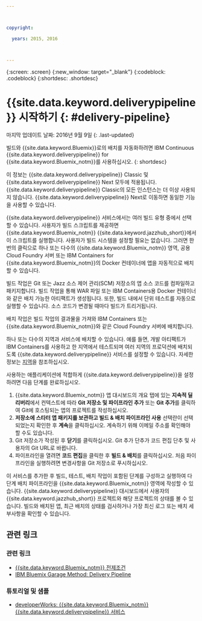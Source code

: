 ```yaml
---



copyright:

  years: 2015, 2016



---
```



{:screen: .screen}
{:new_window: target="_blank"}
{:codeblock: .codeblock}
{:shortdesc: .shortdesc}

# {{site.data.keyword.deliverypipeline}} 시작하기 {: #delivery-pipeline}  

마지막 업데이트 날짜: 2016년 9월 9일
{: .last-updated}

빌드와 {{site.data.keyword.Bluemix}}로의 배치를 자동화하려면 IBM Continuous {{site.data.keyword.deliverypipeline}} for {{site.data.keyword.Bluemix_notm}}를 사용하십시오.
{: shortdesc}

이 정보는 {{site.data.keyword.deliverypipeline}} Classic 및 {{site.data.keyword.deliverypipeline}} Next 모두에 적용됩니다. {{site.data.keyword.deliverypipeline}} Classic의 모든 인스턴스는 더 이상 사용되지 않습니다. {{site.data.keyword.deliverypipeline}} Next로 이동하면 동일한 기능을 사용할 수 있습니다. 

{{site.data.keyword.deliverypipeline}} 서비스에서는 여러 빌드 유형 중에서 선택할 수 있습니다. 사용자가 빌드 스크립트를
		제공하면 {{site.data.keyword.Bluemix_notm}} {{site.data.keyword.jazzhub_short}}에서 이 스크립트를 실행합니다. 사용자가 빌드 시스템을 설정할
		필요는 없습니다. 그러면 한 번의 클릭으로 하나 또는 다수의 {{site.data.keyword.Bluemix_notm}} 영역, 공용 Cloud Foundry 서버 또는 IBM Containers for {{site.data.keyword.Bluemix_notm}}의 Docker 컨테이너에 앱을 자동적으로 배치할 수 있습니다.   

빌드 작업은 Git 또는 Jazz 소스 제어 관리(SCM) 저장소의 앱 소스 코드를 컴파일하고 패키지합니다. 빌드 작업을 통해 WAR 파일 또는 IBM Containers용 Docker 컨테이너와 같은 배치 가능한 아티팩트가 생성됩니다. 또한, 빌드 내에서 단위 테스트를
				자동으로 실행할 수 있습니다. 소스 코드가 변경될 때마다
				빌드가 트리거됩니다. 

배치 작업은 빌드 작업의 결과물을 가져와 IBM Containers 또는 {{site.data.keyword.Bluemix_notm}}와 같은 Cloud Foundry 서버에 배치합니다.   

하나 또는 다수의 지역과 서비스에 배치할 수 있습니다. 예를 들면, 개발 아티팩트가 IBM Containers를 사용하고 한 지역에서 테스트되며 여러 지역의 프로덕션에 배치되도록 {{site.data.keyword.deliverypipeline}} 서비스를 설정할 수 있습니다. 자세한 정보는
				[지역](../../overview/index.html#ov_intro__reg)을 참조하십시오.

사용하는 애플리케이션에 적합하게 {{site.data.keyword.deliverypipeline}}을 설정하려면 다음 단계를 완료하십시오.     

1. {{site.data.keyword.Bluemix_notm}} 앱 대시보드의 개요 탭에 있는 **지속적 딜리버리**에서 컨텍스트에 따라 **Git 저장소 및 파이프라인 추가** 또는 **Git 추가**를 클릭하여 Git에 호스팅되는 앱의 프로젝트를 작성하십시오. 
1. **저장소에 스타터 앱 패키지를 보관하고 빌드 & 배치 파이프라인 사용** 선택란이 선택되었는지 확인한 후 **계속**을 클릭하십시오. 계속하기 위해 이메일 주소를 확인해야 할 수도 있습니다.   
1. Git 저장소가 작성된 후 **닫기**를 클릭하십시오. Git 추가 단추가 코드 편집 단추 및 사용자의 Git URL로 바뀝니다.   
1. 파이프라인을 열려면 **코드 편집**을 클릭한 후 **빌드 & 배치**를 클릭하십시오. 처음 파이프라인을 실행하려면 변경사항을 Git 저장소로 푸시하십시오. 

이 서비스를 추가한 후 빌드, 테스트, 배치 작업이 포함된 단계를 구성하고 실행하여 다단계 배치 파이프라인을 {{site.data.keyword.Bluemix_notm}} 영역에 작성할 수 있습니다. {{site.data.keyword.deliverypipeline}} 대시보드에서 사용자의
{{site.data.keyword.jazzhub_short}} 프로젝트와 해당 프로젝트의 상태를 볼 수 있습니다. 빌드와 배치된 앱, 최근 배치의 상태를 검사하거나 가장 최신 로그 또는 배치 세부사항을 확인할 수 있습니다.   

<article class="topic reference nested1" aria-labelledby="d68e338" lang="en-us" id="rellinks" role="article">
<h2 class="topictitle2" id="d68e338">관련 링크</h2>
<aside role="complementary" aria-labelledby="related_links">
<div class="linklist" id="general"><h3 class="linklistlabel" id="related_links">관련 링크</h3>
<ul>
<li><img src="./sout.gif" alt=""><a href="https://developer.ibm.com/bluemix/support/#prereqs" rel="external" title="(새 탭 또는 창에 열림)">{{site.data.keyword.Bluemix_notm}} 전제조건</a></li>
<li><img src="./sout.gif" alt=""><a href="https://www.ibm.com/devops/method/content/deliver/practice_delivery_pipeline/" rel="external" title="(새 탭 또는 창에 열림)">IBM Bluemix Garage Method: Delivery Pipeline</a></li>
</ul>
</div>

<div class="linklist" id="samples">
<h3 class="linklistlabel">튜토리얼 및 샘플</h3>
<ul>

<!--
<li><img src="./sout.gif" alt=""><a href="https://hub.jazz.net/tutorials/devopsweb/" rel="external" title="(Opens in a new tab or window)">Clone, edit, and deploy an app</a></li>
<li><img src="./sout.gif" alt=""><a href="https://hub.jazz.net/tutorials/jazzeditor" rel="external" title="(Opens in a new tab or window)">Develop and deploy a Node.js app</a></li>
<li><img src="./sout.gif" alt=""><a href="https://hub.jazz.net/tutorials/jazzeditorjava" rel="external" title="(Opens in a new tab or window)">Develop and deploy a Java app</a></li>
-->

<li><img src="./sout.gif" alt=""><a href="http://www.ibm.com/developerworks/topics/delivery%20pipeline%20service" rel="external" title="(새 탭 또는 창에 열림)">developerWorks: {{site.data.keyword.Bluemix_notm}} {{site.data.keyword.deliverypipeline}} 서비스</a></li>
</ul>
</div>
</aside>
</article>
